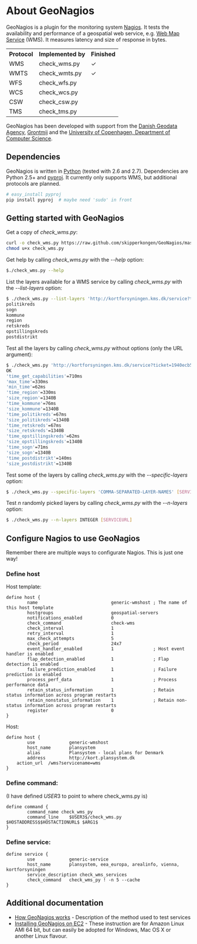 # About GeoNagios

GeoNagios is a plugin for the monitoring system [Nagios](http://nagios.org/). It tests the availability and performance of a geospatial web service, e.g. [Web Map Service](http://en.wikipedia.org/wiki/Web_Map_Service) (WMS). It measures latency and size of response in bytes. 

<table>
<tr><th>Protocol</th><th>Implemented by</th><th>Finished</th></tr>
<tr><td>WMS</td><td>check_wms.py</td><td>✓</td></tr>
<tr><td>WMTS</td><td>check_wmts.py</td><td>✓</td></tr>
<tr><td>WFS</td><td>check_wfs.py</td><td></td></tr>
<tr><td>WCS</td><td>check_wcs.py</td><td></td></tr>
<tr><td>CSW</td><td>check_csw.py</td><td></td></tr>
<tr><td>TMS</td><td>check_tms.py</td><td></td></tr>
</table>

GeoNagios has been developed with support from the [Danish Geodata Agency](http://www.gst.dk), [Grontmij](http://www.grontmij.com) and the [University of Copenhagen, Department of Computer Science](http://di.ku.dk/).

## Dependencies

GeoNagios is written in [Python](http://www.python.org/) (tested with 2.6 and 2.7). Dependencies are Python 2.5+ and [pyproj](http://code.google.com/p/pyproj/). It currently only supports WMS, but additional protocols are planned.

```bash
# easy_install pyproj
pip install pyproj  # maybe need 'sudo' in front
```

## Getting started with GeoNagios

Get a copy of *check_wms.py*:

```bash
curl -o check_wms.py https://raw.github.com/skipperkongen/GeoNagios/master/check_wms.py
chmod u+x check_wms.py
```

Get help by calling *check_wms.py* with the *--help* option:

```bash
$./check_wms.py --help
```

List the layers available for a WMS service by calling *check_wms.py* with the *--list-layers* option:

```bash
$ ./check_wms.py --list-layers 'http://kortforsyningen.kms.dk/service?ticket=1940ecb511e4d1a92df01347a85aa30f&servicename=dagi' 
politikreds
sogn
kommune
region
retskreds
opstillingskreds
postdistrikt
```

Test all the layers by calling *check_wms.py* without options (only the URL argument):

```bash
$ ./check_wms.py 'http://kortforsyningen.kms.dk/service?ticket=1940ecb511e4d1a92df01347a85aa30f&servicename=dagi' | tr ',' '\n' | tr '|' '\n'
OK
'time_get_capabilities'=710ms
'max_time'=330ms
'min_time'=62ms
'time_region'=330ms
'size_region'=1340B
'time_kommune'=76ms
'size_kommune'=1340B
'time_politikreds'=67ms
'size_politikreds'=1340B
'time_retskreds'=67ms
'size_retskreds'=1340B
'time_opstillingskreds'=62ms
'size_opstillingskreds'=1340B
'time_sogn'=71ms
'size_sogn'=1340B
'time_postdistrikt'=140ms
'size_postdistrikt'=1340B
```

Test some of the layers by calling *check_wms.py* with the *--specific-layers* option:

```bash
$ ./check_wms.py --specific-layers 'COMMA-SEPARATED-LAYER-NAMES' [SERVICEURL]
``` 

Test *n* randomly picked layers by calling *check_wms.py* with the *--n-layers* option:

```bash
$ ./check_wms.py --n-layers INTEGER [SERVICEURL]
```

## Configure Nagios to use GeoNagios

Remember there are multiple ways to configurate Nagios. This is just one way! 

### Define host

Host template:

```
define host {
        name                            generic-wmshost ; The name of this host template
        hostgroups                      geospatial-servers
        notifications_enabled           0
        check_command                   check-wms
        check_interval                  1
        retry_interval                  1
        max_check_attempts              5
        check_period                    24x7
        event_handler_enabled           1               ; Host event handler is enabled
        flap_detection_enabled          1               ; Flap detection is enabled
        failure_prediction_enabled      1               ; Failure prediction is enabled
        process_perf_data               1               ; Process performance data
        retain_status_information       1               ; Retain status information across program restarts
        retain_nonstatus_information    1               ; Retain non-status information across program restarts
        register                        0               
}
```

Host:

```
define host {
        use             generic-wmshost
        host_name       plansystem
        alias           Plansystem - local plans for Denmark
        address         http://kort.plansystem.dk
	action_url	/wms?servicename=wms
}
```

### Define command:

(I have defined $USER3$ to point to where check_wms.py is)

```
define command {
        command_name check_wms_py
        command_line    $USER3$/check_wms.py $HOSTADDRESS$$HOSTACTIONURL$ $ARG1$
}
```

### Define service:
```
define service {
        use             generic-service
        host_name       plansystem, eea_europa, arealinfo, vienna, kortforsyningen
        service_description check_wms_services
        check_command   check_wms_py ! -n 5 --cache
}
```

## Additional documentation

* [How GeoNagios works](docs/how-geonagios-works.md) - Description of the method used to test services
* [Installing GeoNagios on EC2](geonagios-on-ec2.md) - These instruction are for Amazon Linux AMI 64 bit, but can easily be adopted for Windows, Mac OS X or another Linux flavour.
